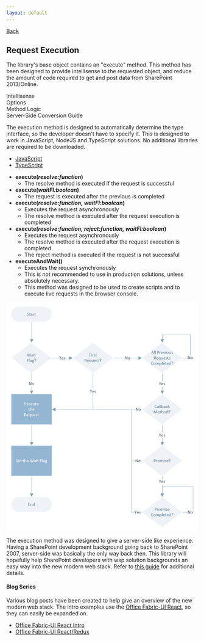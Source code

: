 ```yaml
---
layout: default
---
```

<div class="page-info" markdown="1">

[Back](/development)
## Request Execution

</div>

The library's base object contains an "execute" method. This method has been designed to provide intellisense to the requested object, and reduce the amount of code required to get and post data from SharePoint 2013/Online.

<!-- Tabs -->
<div class="tabs">
<!-- Tab Items -->
<div class="tab-items">
    <div class="tab-item">Intellisense</div>
    <div class="tab-item">Options</div>
    <div class="tab-item">Method Logic</div>
    <div class="tab-item">Server-Side Conversion Guide</div>
</div>

<!-- Tab Content -->
<div class="tab-content" markdown="1">

The execution method is designed to automatically determine the type interface, so the developer doesn't have to specify it. This is designed to work in JavaScript, NodeJS and TypeScript solutions. No additional libraries are required to be downloaded.
- [JavaScript](/development/js)
- [TypeScript](/development/ts)

</div>
<div class="tab-content" markdown="1">

- **execute(_resolve:function_)**
    - The resolve method is executed if the request is successful
- **execute(_waitFl:boolean_)**
    - The request is executed after the previous is completed
- **execute(_resolve:function, waitFl:boolean_)**
    - Executes the request asynchronously
    - The resolve method is executed after the request execution is completed
- **execute(_resolve:function, reject:function, waitFl:boolean_)**
    - Executes the request asynchronously
    - The resolve method is executed after the request execution is completed
    - The reject method is executed if the request is not successful
- **executeAndWait()**
    - Executes the request synchronously
    - This is not recommended to use in production solutions, unless absolutely necessary.
    - This method was designed to be used to create scripts and to execute live requests in the browser console.

</div>
<div class="tab-content" markdown="1">

[<img src="/assets/images/execution-method.png" alt="Execute Method" style="max-width:100%" />](/assets/images/execution-method.png)

</div>
<div class="tab-content" markdown="1">

The execution method was designed to give a server-side like experience. Having a SharePoint development background going back to SharePoint 2007, server-side was basically the only way back then. This library will hopefully help SharePoint developers with wsp solution backgrounds an easy way into the new modern web stack. Refer to [this guide](serverside-conversion-guide) for additional details.

#### Blog Series
Various blog posts have been created to help give an overview of the new modern web stack. The intro examples use the [Office Fabric-UI React](https://dev.office.com/fabric), so they can easily be expanded on.
- [Office Fabric-UI React Intro](http://dattabase.com/sharepoint-app-fabric-ui-react-part-1-3/)
- [Office Fabric-UI React/Redux](http://dattabase.com/office-fabric-ui-reactredux-part-1-5/)
